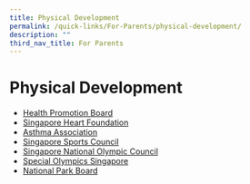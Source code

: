 ```yaml
---
title: Physical Development
permalink: /quick-links/For-Parents/physical-development/
description: ""
third_nav_title: For Parents
---
```

# Physical Development


*   <a href="http://www.hpb.gov.sg/" target="_blank">Health Promotion Board</a>
*   <a href="http://www.myheart.org.sg/" target="_blank">Singapore Heart Foundation</a>
*   <a href="http://www.asthma.org.sg/" target="_blank">Asthma Association</a>
*   <a href="http://www.ssc.gov.sg/" target="_blank">Singapore Sports Council</a>
*   <a href="http://www.singaporeolympics.com/" target="_blank">Singapore National Olympic Council</a>
*   <a href="http://www.specialolympics.org.sg/" target="_blank">Special Olympics Singapore</a>
*   <a href="http://www.nparks.gov.sg/" target="_blank">National Park Board</a>